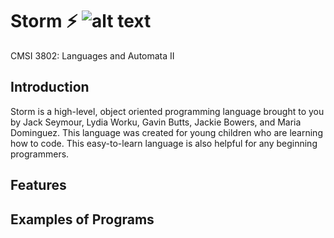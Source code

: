 # Storm ⚡ ![alt text](https://file%2B.vscode-resource.vscode-cdn.net/Users/jackseymour/Documents/School/LMU/Spring%202025/Languages%20and%20Automata%202/Storm/stormlogo.jpg?version%3D1738446127940)

CMSI 3802: Languages and Automata II

## Introduction

Storm is a high-level, object oriented programming language brought to you by Jack Seymour, Lydia Worku, Gavin Butts, Jackie Bowers, and Maria Dominguez. This language was created for young children who are learning how to code. This easy-to-learn language is also helpful for any beginning programmers.

## Features

## Examples of Programs
